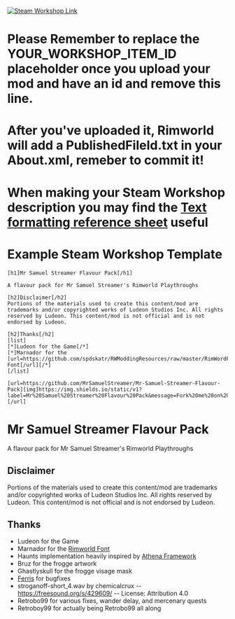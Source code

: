 <p>
  <a href="https://steamcommunity.com/sharedfiles/filedetails/?id=YOUR_WORKSHOP_ITEM_ID">
  <img alt="Steam Workshop Link" src="https://img.shields.io/static/v1?label=Steam&message=Workshop&color=blue&logo=steam&link=https://steamcommunity.com/sharedfiles/filedetails/?id=YOUR_WORKSHOP_ITEM_ID"/>
  </a>
</p>

# Please Remember to replace the YOUR_WORKSHOP_ITEM_ID placeholder once you upload your mod and have an id and remove this line.
# After you've uploaded it, Rimworld will add a PublishedFileId.txt in your About.xml, remeber to commit it!
# When making your Steam Workshop description you may find the [Text formatting reference sheet](https://steamcommunity.com/comment/Recommendation/formattinghelp) useful

# Example Steam Workshop Template
```
[h1]Mr Samuel Streamer Flavour Pack[/h1]

A flavour pack for Mr Samuel Streamer's Rimworld Playthroughs

[h2]Disclaimer[/h2]
Portions of the materials used to create this content/mod are trademarks and/or copyrighted works of Ludeon Studios Inc. All rights reserved by Ludeon. This content/mod is not official and is not endorsed by Ludeon.

[h2]Thanks[/h2]
[list]
[*]Ludeon for the Game[/*]
[*]Marnador for the [url=https://github.com/spdskatr/RWModdingResources/raw/master/RimWordFont.ttf]Rimworld Font[/url][/*]
[/list]

[url=https://github.com/MrSamuelStreamer/Mr-Samuel-Streamer-Flavour-Pack][img]https://img.shields.io/static/v1?label=Mr%20Samuel%20Streamer%20Flavour%20Pack&message=Fork%20me%20on%20github&color=d2e885&logo=github[/img][/url]
```

# Mr Samuel Streamer Flavour Pack

A flavour pack for Mr Samuel Streamer's Rimworld Playthroughs

## Disclaimer
Portions of the materials used to create this content/mod are trademarks and/or copyrighted works of Ludeon Studios Inc. All rights reserved by Ludeon. This content/mod is not official and is not endorsed by Ludeon.

## Thanks
* Ludeon for the Game
* Marnador for the [Rimworld Font](https://github.com/spdskatr/RWModdingResources/raw/master/RimWordFont.ttf)
* Haunts implementation heavily inspired by [Athena Framework](https://github.com/SmArtKar/AthenaFramework)
* Bruz for the frogge artwork
* Ghastlyskull for the frogge visage mask
* [Ferris](https://github.com/FerrisComplex) for bugfixes
* stroganoff-short_4.wav by chemicalcrux -- https://freesound.org/s/429609/ -- License: Attribution 4.0
* Retrobo99 for various fixes, wander delay, and mercenary quests
* Retroboy99 for actually being Retrobo99 all along 
